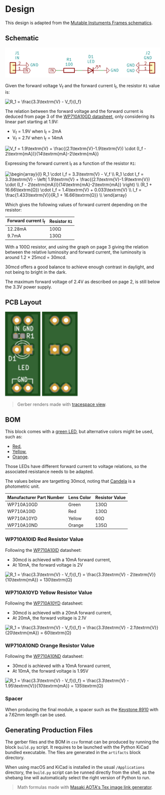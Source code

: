 # Design

This design is adapted from the [Mutable Instuments Frames schematics](https://mutable-instruments.net/modules/frames/downloads/frames_v03.pdf).

## Schematic

<p align="center"><img src="./schematic.png"></p>

Given the forward voltage V<sub>f</sub> and the forward current I<sub>f</sub>,
the resistor `R1` value is:

<img src=
"https://render.githubusercontent.com/render/math?math=%5Cdisplaystyle+R_1+%3D+%5Cfrac%7B3.3%5Ctextrm%7BV%7D+-+V_f%7D%7BI_f%7D" 
alt="R_1 = \frac{3.3\textrm{V} - V_f}{I_f}">

The relation between the forward voltage and the forward current is deduced from page 3 of the
[WP710A10GD datasheet](https://www.kingbrightusa.com/images/catalog/SPEC/WP710A10GD.pdf),
only considering its linear part starting at 1.9V:
- V<sub>f</sub> = 1.9V when  I<sub>f</sub> = 2mA
- V<sub>f</sub> = 2.1V when  I<sub>f</sub> = 14mA

<img src=
"https://render.githubusercontent.com/render/math?math=%5Cdisplaystyle+V_f+%3D+1.9%5Ctextrm%7BV%7D+%2B+%5Cfrac%7B%282.1%5Ctextrm%7BV%7D-1.9%5Ctextrm%7BV%7D%29+%5Ccdot+%28I_f+-+2%5Ctextrm%7BmA%7D%29%7D%7B14%5Ctextrm%7BmA%7D-2%5Ctextrm%7BmA%7D%7D" 
alt="V_f = 1.9\textrm{V} + \frac{(2.1\textrm{V}-1.9\textrm{V}) \cdot (I_f - 2\textrm{mA})}{14\textrm{mA}-2\textrm{mA}}">

Expressing the forward current I<sub>f</sub> as a function of the resistor `R1`:

<img src=
"https://render.githubusercontent.com/render/math?math=%5Cdisplaystyle+%5Cbegin%7Barray%7D%7Bl%7D%0AR_1+%5Ccdot+I_f+%3D+3.3%5Ctextrm%7BV%7D+-+V_f+%5C%5C%0AR_1+%5Ccdot+I_f+%3D+3.3%5Ctextrm%7BV%7D+-+%5Cleft%28+1.9%5Ctextrm%7BV%7D+%2B+%5Cfrac%7B%282.1%5Ctextrm%7BV%7D-1.9%5Ctextrm%7BV%7D%29+%5Ccdot+%28I_f+-+2%5Ctextrm%7BmA%7D%29%7D%7B14%5Ctextrm%7BmA%7D-2%5Ctextrm%7BmA%7D%7D+%5Cright%29+%5C%5C%0A%28R_1+%2B+16.66%5Ctextrm%7B%CE%A9%7D%29+%5Ccdot+I_f+%3D+1.4%5Ctextrm%7BV%7D+%2B+0.033%5Ctextrm%7BV%7D+%5C%5C%0AI_f+%3D+%5Cfrac%7B1.433%5Ctextrm%7BV%7D%7D%7BR_1+%2B+16.66%5Ctextrm%7B%CE%A9%7D%7D+%5C%5C%0A%5Cend%7Barray%7D" 
alt="\begin{array}{l}
R_1 \cdot I_f = 3.3\textrm{V} - V_f \\
R_1 \cdot I_f = 3.3\textrm{V} - \left( 1.9\textrm{V} + \frac{(2.1\textrm{V}-1.9\textrm{V}) \cdot (I_f - 2\textrm{mA})}{14\textrm{mA}-2\textrm{mA}} \right) \\
(R_1 + 16.66\textrm{Ω}) \cdot I_f = 1.4\textrm{V} + 0.033\textrm{V} \\
I_f = \frac{1.433\textrm{V}}{R_1 + 16.66\textrm{Ω}} \\
\end{array}">

Which gives the following values of forward current depending on the resistor:

| Forward current I<sub>f</sub> | Resistor `R1` |
| - | - |
| 12.28mA | 100Ω |
| 9.7mA | 130Ω |

With a 100Ω resistor, and using the graph on page 3 giving the relation between the relative
luminosity and forward current, the luminosity is around 1.2 × 25mcd = 30mcd.

30mcd offers a good balance to achieve enough contrast in daylight, and not being to
bright in the dark.

The maximum forward voltage of 2.4V as described on page 2, is still below the 3.3V power
supply.


## PCB Layout

<img src="./top.svg" height="275"> <img src="./bottom.svg" height="275">

> Gerber renders made with [tracespace view](https://tracespace.io/view/).


## BOM

This block comes with a
[green LED](https://www.digikey.de/product-detail/en/kingbright/WP710A10GD/754-1603-ND/2769808),
but alternative colors might be used, such as:
- [Red](https://www.digikey.de/product-detail/en/kingbright/WP710A10ID/754-1606-ND/2769809),
- [Yellow](https://www.digikey.de/product-detail/en/kingbright/WP710A10YD/754-1602-ND/2769824),
- [Orange](https://www.digikey.de/product-detail/en/kingbright/WP710A10ND/754-1892-ND/3084190).

Those LEDs have different forward current to voltage relations, so the associated resistance
needs to be adapted.

The values below are targetting 30mcd, noting that
[Candela](https://en.wikipedia.org/wiki/Candela) is a photometric unit.

| Manufacturer Part Number | Lens Color | Resistor Value |
| - | - | - |
| WP710A10GD | Green | 130Ω |
| WP710A10ID | Red | 130Ω |
| WP710A10YD | Yellow | 60Ω |
| WP710A10ND | Orange | 135Ω |

### WP710A10ID Red Resistor Value

Following the
[WP710A10ID](https://www.kingbrightusa.com/images/catalog/SPEC/WP710A10ID.pdf)
datasheet:
- 30mcd is achieved with a 10mA forward current,
- At 10mA, the forward voltage is 2V

<img src=
"https://render.githubusercontent.com/render/math?math=%5Cdisplaystyle+R_1+%3D+%5Cfrac%7B3.3%5Ctextrm%7BV%7D+-+V_f%7D%7BI_f%7D+%3D+%5Cfrac%7B3.3%5Ctextrm%7BV%7D+-+2%5Ctextrm%7BV%7D%7D%7B10%5Ctextrm%7BmA%7D%7D+%3D+130%5Ctextrm%7B%CE%A9%7D" 
alt="R_1 = \frac{3.3\textrm{V} - V_f}{I_f} = \frac{3.3\textrm{V} - 2\textrm{V}}{10\textrm{mA}} = 130\textrm{Ω}">

### WP710A10YD Yellow Resistor Value

Following the
[WP710A10YD](https://www.kingbrightusa.com/images/catalog/SPEC/WP710A10YD.pdf)
datasheet:
- 30mcd is achieved with a 20mA forward current,
- At 20mA, the forward voltage is 2.1V

<img src=
"https://render.githubusercontent.com/render/math?math=%5Cdisplaystyle+R_1+%3D+%5Cfrac%7B3.3%5Ctextrm%7BV%7D+-+V_f%7D%7BI_f%7D+%3D+%5Cfrac%7B3.3%5Ctextrm%7BV%7D+-+2.1%5Ctextrm%7BV%7D%7D%7B20%5Ctextrm%7BmA%7D%7D+%3D+60%5Ctextrm%7B%CE%A9%7D" 
alt="R_1 = \frac{3.3\textrm{V} - V_f}{I_f} = \frac{3.3\textrm{V} - 2.1\textrm{V}}{20\textrm{mA}} = 60\textrm{Ω}">

### WP710A10ND Orange Resistor Value

Following the
[WP710A10ND](https://www.kingbrightusa.com/images/catalog/SPEC/WP710A10ND.pdf)
datasheet:
- 30mcd is achieved with a 10mA forward current,
- At 10mA, the forward voltage is 1.95V

<img src=
"https://render.githubusercontent.com/render/math?math=%5Cdisplaystyle+R_1+%3D+%5Cfrac%7B3.3%5Ctextrm%7BV%7D+-+V_f%7D%7BI_f%7D+%3D+%5Cfrac%7B3.3%5Ctextrm%7BV%7D+-+1.95%5Ctextrm%7BV%7D%7D%7B10%5Ctextrm%7BmA%7D%7D+%3D+135%5Ctextrm%7B%CE%A9%7D" 
alt="R_1 = \frac{3.3\textrm{V} - V_f}{I_f} = \frac{3.3\textrm{V} - 1.95\textrm{V}}{10\textrm{mA}} = 135\textrm{Ω}">

### Spacer

When producing the final module, a spacer such as the
[Keystone 8910](https://www.digikey.de/product-detail/en/keystone-electronics/8910/36-8910-ND/317202)
with a 7.62mm length can be used.


## Generating Production Files

The gerber files and the BOM in `csv` format can be produced by running the block `build.py`
script. It requires to be launched with the Python KiCad bundled executable.
The files are generated in the `artifacts` block directory.

When using macOS and KiCad is installed in the usual `/Applications` directory, the
`build.py` script can be runned directly from the shell, as the shebang line will automatically
select the right version of Python to run.

> Math formulas made with [Masaki AOTA's Tex image link generator](https://tex-image-link-generator.herokuapp.com).
